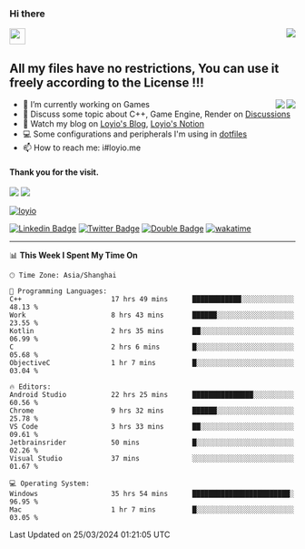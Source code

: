 <h3 align="left">Hi there</h3>
<img src='https://em-content.zobj.net/source/animated-noto-color-emoji/356/waving-hand_light-skin-tone_1f44b-1f3fb_1f3fb.gif' width='28' />
<a align="right" href="https://github.com/loyio/loyio/blob/master/STAR/README.md"><img align="right" src="https://img.shields.io/badge/LOYIO-STAR-green" /></a>

## All my files have no restrictions, You can use it freely according to the License !!!

<a href="https://github.com/loyio#gh-light-mode-only">
     <img align="right"  src="https://loy-readme.vercel.app/api/top-langs/?username=loyio&langs_count=6&hide=css,html,jupyter%20notebook" />
</a>

<a href="https://github.com/loyio#gh-dark-mode-only">
  <img align="right"  src="https://loy-readme.vercel.app/api/top-langs/?username=loyio&langs_count=6&theme=slateorange&hide=css,html,jupyter%20notebook" />
</a>



- 🔭 I’m currently working on Games
- 💬 Discuss some topic about C++, Game Engine, Render on [Discussions](https://github.com/loyio/loyio/discussions)
- 📔 Watch my blog on [Loyio's Blog](https://loyio.me), [Loyio's Notion](https://loyio.notion.site/loyio/Loyio-s-Dashboard-2f56bd29222a445ea9d9e8802a1ac83b)
- 💻 Some configurations and peripherals I'm using in [dotfiles](https://github.com/loyio/dotfiles)
- 📫 How to reach me: i#loyio.me


#### Thank you for the visit.
<img src="http://profile-counter.glitch.me/loyio/count.svg" />

<img src="https://loy-readme.vercel.app/api?username=loyio&show_icons=true&hide=stars&include_all_commits=true&hide_title=true&theme=slateorange" />

     

[![loyio](https://github-profile-trophy.vercel.app/?username=loyio&theme=onedark&column=4)](https://github.com/loyio)

[![Linkedin Badge](https://img.shields.io/badge/-@loyio-0077b5?style=flat-square&logo=Linkedin&logoColor=white&labelColor=0077b5&link=https://www.linkedin.com/in/loyio-hex-363172158/)](https://www.linkedin.com/in/loyio-hex-363172158/)
[![Twitter Badge](https://img.shields.io/badge/-@loyiome-000000?style=flat-square&labelColor=000000&logo=x&logoColor=white&link=https://twitter.com/loyiome)](https://twitter.com/loyiome)
[![Double Badge](https://img.shields.io/badge/@loyio-007722?style=flat&logo=Douban&logoColor=white)](https://www.douban.com/people/susmote)
[![wakatime](https://wakatime.com/badge/user/c0ddc104-5a20-41d1-ab9a-c4d9ea20a4d9.svg)](https://wakatime.com/@c0ddc104-5a20-41d1-ab9a-c4d9ea20a4d9)

-------
<!--START_SECTION:waka-->
📊 **This Week I Spent My Time On** 

```text
🕑︎ Time Zone: Asia/Shanghai

💬 Programming Languages: 
C++                      17 hrs 49 mins      ████████████░░░░░░░░░░░░░   48.13 % 
Work                     8 hrs 43 mins       ██████░░░░░░░░░░░░░░░░░░░   23.55 % 
Kotlin                   2 hrs 35 mins       ██░░░░░░░░░░░░░░░░░░░░░░░   06.99 % 
C                        2 hrs 6 mins        █░░░░░░░░░░░░░░░░░░░░░░░░   05.68 % 
ObjectiveC               1 hr 7 mins         █░░░░░░░░░░░░░░░░░░░░░░░░   03.04 % 

🔥 Editors: 
Android Studio           22 hrs 25 mins      ███████████████░░░░░░░░░░   60.56 % 
Chrome                   9 hrs 32 mins       ██████░░░░░░░░░░░░░░░░░░░   25.78 % 
VS Code                  3 hrs 33 mins       ██░░░░░░░░░░░░░░░░░░░░░░░   09.61 % 
Jetbrainsrider           50 mins             █░░░░░░░░░░░░░░░░░░░░░░░░   02.26 % 
Visual Studio            37 mins             ░░░░░░░░░░░░░░░░░░░░░░░░░   01.67 % 

💻 Operating System: 
Windows                  35 hrs 54 mins      ████████████████████████░   96.95 % 
Mac                      1 hr 7 mins         █░░░░░░░░░░░░░░░░░░░░░░░░   03.05 % 
```


 Last Updated on 25/03/2024 01:21:05 UTC
<!--END_SECTION:waka-->
